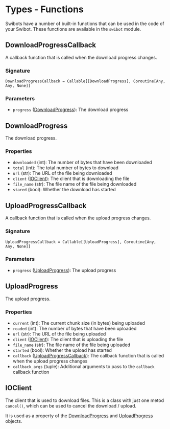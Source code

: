 # Types - Functions

Swibots have a number of built-in functions that can be used in the code of your Swibot. These functions are available in the `swibot` module.


## DownloadProgressCallback

A callback function that is called when the download progress changes.

### Signature
`DownloadProgressCallback = Callable[[DownloadProgress], Coroutine[Any, Any, None]]`

### Parameters
- `progress` ([DownloadProgress](#downloadprogress)): The download progress


## DownloadProgress

The download progress.

### Properties
- `downloaded` (int): The number of bytes that have been downloaded
- `total` (int): The total number of bytes to download
- `url` (str): The URL of the file being downloaded
- `client` ([IOClient](#ioclient)): The client that is downloading the file
- `file_name` (str): The file name of the file being downloaded
- `stared` (bool): Whether the download has started


## UploadProgressCallback

A callback function that is called when the upload progress changes.

### Signature

`UploadProgressCallback = Callable[[UploadProgress], Coroutine[Any, Any, None]]`

### Parameters

- `progress` ([UploadProgress](#uploadprogress)): The upload progress

## UploadProgress

The upload progress.

### Properties

- `current` (int): The current chunk size (in bytes) being uploaded
- `readed` (int): The number of bytes that have been uploaded
- `url` (str): The URL of the file being uploaded
- `client` ([IOClient](#ioclient)): The client that is uploading the file
- `file_name` (str): The file name of the file being uploaded
- `started` (bool): Whether the upload has started
- `callback` ([UploadProgressCallback](#uploadprogresscallback)): The callback function that is called when the upload progress changes
- `callback_args` (tuple): Additional arguments to pass to the `callback` callback function

## IOClient

The client that is used to download files. This is a class with just one metod `cancel()`, which can be used to cancel the download / upload.

It is used as a property of the [DownloadProgress](#downloadprogress) and [UploadProgress](#uploadprogress) objects.